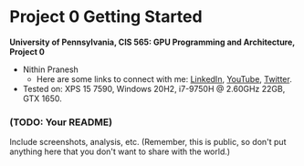 Project 0 Getting Started
====================

**University of Pennsylvania, CIS 565: GPU Programming and Architecture, Project 0**

* Nithin Pranesh
  * Here are some links to connect with me: [LinkedIn](https://www.linkedin.com/in/nithin-pranesh), [YouTube](https://www.youtube.com/channel/UCAQwYrQblfN8qeDW28KkH7g/featured), [Twitter](https://twitter.com/NithinPranesh1).
* Tested on: XPS 15 7590, Windows 20H2, i7-9750H @ 2.60GHz 22GB, GTX 1650.

### (TODO: Your README)

Include screenshots, analysis, etc. (Remember, this is public, so don't put
anything here that you don't want to share with the world.)

